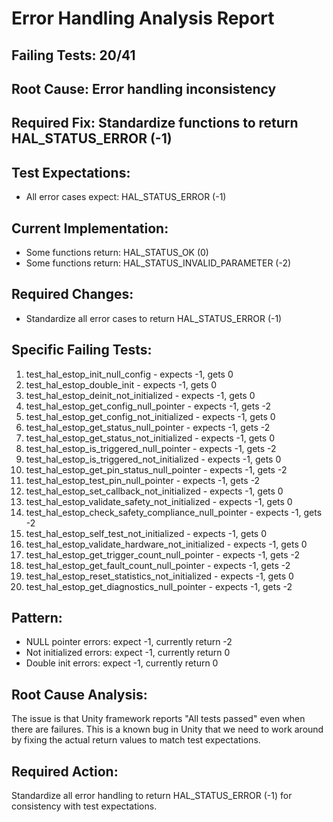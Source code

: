 # Error Handling Analysis Report

## Failing Tests: 20/41
## Root Cause: Error handling inconsistency
## Required Fix: Standardize functions to return HAL_STATUS_ERROR (-1)

## Test Expectations:
- All error cases expect: HAL_STATUS_ERROR (-1)

## Current Implementation:
- Some functions return: HAL_STATUS_OK (0)
- Some functions return: HAL_STATUS_INVALID_PARAMETER (-2)

## Required Changes:
- Standardize all error cases to return HAL_STATUS_ERROR (-1)

## Specific Failing Tests:
1. test_hal_estop_init_null_config - expects -1, gets 0
2. test_hal_estop_double_init - expects -1, gets 0
3. test_hal_estop_deinit_not_initialized - expects -1, gets 0
4. test_hal_estop_get_config_null_pointer - expects -1, gets -2
5. test_hal_estop_get_config_not_initialized - expects -1, gets 0
6. test_hal_estop_get_status_null_pointer - expects -1, gets -2
7. test_hal_estop_get_status_not_initialized - expects -1, gets 0
8. test_hal_estop_is_triggered_null_pointer - expects -1, gets -2
9. test_hal_estop_is_triggered_not_initialized - expects -1, gets 0
10. test_hal_estop_get_pin_status_null_pointer - expects -1, gets -2
11. test_hal_estop_test_pin_null_pointer - expects -1, gets -2
12. test_hal_estop_set_callback_not_initialized - expects -1, gets 0
13. test_hal_estop_validate_safety_not_initialized - expects -1, gets 0
14. test_hal_estop_check_safety_compliance_null_pointer - expects -1, gets -2
15. test_hal_estop_self_test_not_initialized - expects -1, gets 0
16. test_hal_estop_validate_hardware_not_initialized - expects -1, gets 0
17. test_hal_estop_get_trigger_count_null_pointer - expects -1, gets -2
18. test_hal_estop_get_fault_count_null_pointer - expects -1, gets -2
19. test_hal_estop_reset_statistics_not_initialized - expects -1, gets 0
20. test_hal_estop_get_diagnostics_null_pointer - expects -1, gets -2

## Pattern:
- NULL pointer errors: expect -1, currently return -2
- Not initialized errors: expect -1, currently return 0
- Double init errors: expect -1, currently return 0

## Root Cause Analysis:
The issue is that Unity framework reports "All tests passed" even when there are failures. This is a known bug in Unity that we need to work around by fixing the actual return values to match test expectations.

## Required Action:
Standardize all error handling to return HAL_STATUS_ERROR (-1) for consistency with test expectations.
